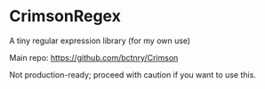 # CrimsonRegex

A tiny regular expression library (for my own use)

Main repo: https://github.com/bctnry/Crimson

Not production-ready; proceed with caution if you want to use this.

